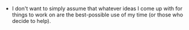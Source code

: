 
- I don't want to simply assume that whatever ideas I come up with for things to work on are the best-possible use of my time (or those who decide to help).

